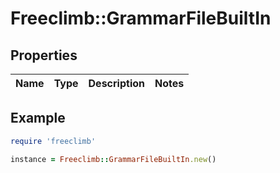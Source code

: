 # Freeclimb::GrammarFileBuiltIn

## Properties

| Name | Type | Description | Notes |
| ---- | ---- | ----------- | ----- |

## Example

```ruby
require 'freeclimb'

instance = Freeclimb::GrammarFileBuiltIn.new()
```

